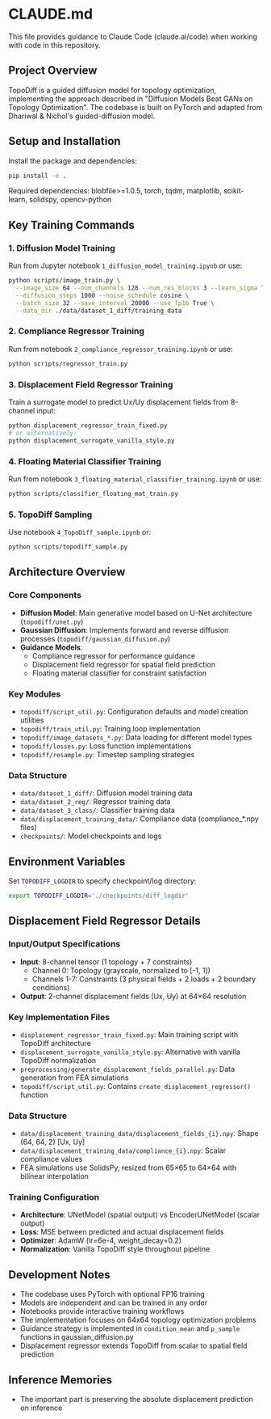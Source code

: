 # CLAUDE.md

This file provides guidance to Claude Code (claude.ai/code) when working with code in this repository.

## Project Overview

TopoDiff is a guided diffusion model for topology optimization, implementing the approach described in "Diffusion Models Beat GANs on Topology Optimization". The codebase is built on PyTorch and adapted from Dhariwal & Nichol's guided-diffusion model.

## Setup and Installation

Install the package and dependencies:
```bash
pip install -e .
```

Required dependencies: blobfile>=1.0.5, torch, tqdm, matplotlib, scikit-learn, solidspy, opencv-python

## Key Training Commands

### 1. Diffusion Model Training
Run from Jupyter notebook `1_diffusion_model_training.ipynb` or use:
```bash
python scripts/image_train.py \
  --image_size 64 --num_channels 128 --num_res_blocks 3 --learn_sigma True --dropout 0.3 \
  --diffusion_steps 1000 --noise_schedule cosine \
  --batch_size 32 --save_interval 20000 --use_fp16 True \
  --data_dir ./data/dataset_1_diff/training_data
```

### 2. Compliance Regressor Training
Run from notebook `2_compliance_regressor_training.ipynb` or use:
```bash
python scripts/regressor_train.py
```

### 3. Displacement Field Regressor Training
Train a surrogate model to predict Ux/Uy displacement fields from 8-channel input:
```bash
python displacement_regressor_train_fixed.py
# or alternatively:
python displacement_surrogate_vanilla_style.py
```

### 4. Floating Material Classifier Training  
Run from notebook `3_floating_material_classifier_training.ipynb` or use:
```bash
python scripts/classifier_floating_mat_train.py
```

### 5. TopoDiff Sampling
Use notebook `4_TopoDiff_sample.ipynb` or:
```bash
python scripts/topodiff_sample.py
```

## Architecture Overview

### Core Components

- **Diffusion Model**: Main generative model based on U-Net architecture (`topodiff/unet.py`)
- **Gaussian Diffusion**: Implements forward and reverse diffusion processes (`topodiff/gaussian_diffusion.py`)
- **Guidance Models**: 
  - Compliance regressor for performance guidance
  - Displacement field regressor for spatial field prediction
  - Floating material classifier for constraint satisfaction

### Key Modules

- `topodiff/script_util.py`: Configuration defaults and model creation utilities
- `topodiff/train_util.py`: Training loop implementation
- `topodiff/image_datasets_*.py`: Data loading for different model types
- `topodiff/losses.py`: Loss function implementations
- `topodiff/resample.py`: Timestep sampling strategies

### Data Structure

- `data/dataset_1_diff/`: Diffusion model training data
- `data/dataset_2_reg/`: Regressor training data  
- `data/dataset_3_class/`: Classifier training data
- `data/displacement_training_data/`: Compliance data (compliance_*.npy files)
- `checkpoints/`: Model checkpoints and logs

## Environment Variables

Set `TOPODIFF_LOGDIR` to specify checkpoint/log directory:
```bash
export TOPODIFF_LOGDIR='./checkpoints/diff_logdir'
```

## Displacement Field Regressor Details

### Input/Output Specifications
- **Input**: 8-channel tensor (1 topology + 7 constraints)
  - Channel 0: Topology (grayscale, normalized to [-1, 1])
  - Channels 1-7: Constraints (3 physical fields + 2 loads + 2 boundary conditions)
- **Output**: 2-channel displacement fields (Ux, Uy) at 64×64 resolution

### Key Implementation Files
- `displacement_regressor_train_fixed.py`: Main training script with TopoDiff architecture
- `displacement_surrogate_vanilla_style.py`: Alternative with vanilla TopoDiff normalization
- `preprocessing/generate_displacement_fields_parallel.py`: Data generation from FEA simulations
- `topodiff/script_util.py`: Contains `create_displacement_regressor()` function

### Data Structure
- `data/displacement_training_data/displacement_fields_{i}.npy`: Shape (64, 64, 2) [Ux, Uy]
- `data/displacement_training_data/compliance_{i}.npy`: Scalar compliance values
- FEA simulations use SolidsPy, resized from 65×65 to 64×64 with bilinear interpolation

### Training Configuration
- **Architecture**: UNetModel (spatial output) vs EncoderUNetModel (scalar output)
- **Loss**: MSE between predicted and actual displacement fields
- **Optimizer**: AdamW (lr=6e-4, weight_decay=0.2)
- **Normalization**: Vanilla TopoDiff style throughout pipeline

## Development Notes

- The codebase uses PyTorch with optional FP16 training
- Models are independent and can be trained in any order
- Notebooks provide interactive training workflows
- The implementation focuses on 64x64 topology optimization problems
- Guidance strategy is implemented in `condition_mean` and `p_sample` functions in gaussian_diffusion.py
- Displacement regressor extends TopoDiff from scalar to spatial field prediction

## Inference Memories

- The important part is preserving the absolute displacement prediction on inference